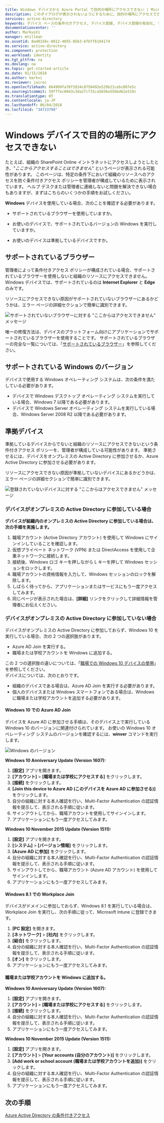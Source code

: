 ```yaml
---
title: Windows デバイスから Azure Portal で目的の場所にアクセスできない | Microsoft Docs
description: このダイアログが表示されないようにするために、目的の場所にアクセスできない原因と確認事項について説明します。
services: active-directory
keywords: デバイス ベースの条件付きアクセス, デバイス登録, デバイス登録の有効化, デバイス登録と MDM
documentationcenter: ''
author: MarkusVi
manager: mtillman
ms.assetid: 8ad0156c-0812-4855-8563-6fbff6194174
ms.service: active-directory
ms.component: protection
ms.workload: identity
ms.tgt_pltfrm: na
ms.devlang: na
ms.topic: get-started-article
ms.date: 01/15/2018
ms.author: markvi
ms.reviewer: jairoc
ms.openlocfilehash: 664909fa78f2034c0750492e529b21cebc087e5c
ms.sourcegitcommit: 59fffec8043c3da2fcf31ca5036a55bbd62e519c
ms.translationtype: HT
ms.contentlocale: ja-JP
ms.lasthandoff: 06/04/2018
ms.locfileid: "34723798"
---
```

# <a name="you-cant-get-there-from-here-on-a-windows-device"></a>Windows デバイスで目的の場所にアクセスできない

たとえば、組織の SharePoint Online イントラネットにアクセスしようとしたとき、"*ここからアクセスすることはできません*" というページが表示される可能性があります。 このページは、特定の条件下において組織のリソースへのアクセスを防ぐ条件付きアクセス ポリシーを管理者が構成しているために表示されています。 ヘルプ デスクまたは管理者に連絡しないと問題を解決できない場合もありますが、まずはこちらのいくつかの手順をお試しください。

**Windows** デバイスを使用している場合、次のことを確認する必要があります。

- サポートされているブラウザーを使用していますか。

- お使いのデバイスで、サポートされているバージョンの Windows を実行していますか。

- お使いのデバイスは準拠しているデバイスですか。






## <a name="supported-browser"></a>サポートされているブラウザー

管理者によって条件付きアクセス ポリシーが構成されている場合、サポートされているブラウザーを使用しないと組織のリソースにアクセスできません。 Windows デバイスでは、サポートされているのは **Internet Explorer** と **Edge** のみです。

リソースにアクセスできない原因がサポートされていないブラウザーにあるかどうかは、エラー ページの詳細セクションで簡単に識別できます。

![サポートされていないブラウザーに対する "ここからはアクセスできません" メッセージ](./media/active-directory-conditional-access-device-remediation/02.png "シナリオ")

唯一の修復方法は、デバイスのプラットフォーム向けにアプリケーションでサポートされているブラウザーを使用することです。 サポートされているブラウザーの完全な一覧については、「[サポートされているブラウザー](active-directory-conditional-access-supported-apps.md)」を参照してください。  


## <a name="supported-versions-of-windows"></a>サポートされている Windows のバージョン

デバイスで使用する Windows オペレーティング システムは、次の条件を満たしている必要があります。 

- デバイスで Windows デスクトップ オペレーティング システムを実行している場合、Windows 7 以降である必要があります。
- デバイスで Windows Server オペレーティング システムを実行している場合、Windows Server 2008 R2 以降である必要があります。 


## <a name="compliant-device"></a>準拠デバイス

準拠しているデバイスからでないと組織のリソースにアクセスできないという条件付きアクセス ポリシーを、管理者が構成している可能性があります。 準拠させるには、デバイスをオンプレミスの Active Directory に参加させるか、Azure Active Directory に参加させる必要があります。

リソースにアクセスできない原因が準拠していないデバイスにあるかどうかは、エラー ページの詳細セクションで簡単に識別できます。
 
![登録されていないデバイスに対する "ここからはアクセスできません" メッセージ](./media/active-directory-conditional-access-device-remediation/01.png "シナリオ")


### <a name="is-your-device-joined-to-an-on-premises-active-directory"></a>デバイスがオンプレミスの Active Directory に参加している場合

**デバイスが組織内のオンプレミスの Active Directory に参加している場合は、次の手順を実施します。**

1. 職場アカウント (Active Directory アカウント) を使用して Windows にサインインしていることを確認します。
2. 仮想プライベート ネットワーク (VPN) または DirectAccess を使用して企業ネットワークに接続します。
3. 接続後、Windows ロゴ キーを押しながら L キーを押して Windows セッションをロックします。
4. 職場アカウントの資格情報を入力して、Windows セッションのロックを解除します。
5. しばらく待ってから、アプリケーションまたはサービスにもう一度アクセスしてみます。
6. 同じページが表示された場合は、**[詳細]** リンクをクリックして詳細情報を管理者にお伝えください。


### <a name="is-your-device-not-joined-to-an-on-premises-active-directory"></a>デバイスがオンプレミスの Active Directory に参加していない場合

デバイスがオンプレミスの Active Directory に参加しておらず、Windows 10 を実行している場合、次の 2 つの選択肢があります。

* Azure AD Join を実行する。
* 職場または学校アカウントを Windows に追加する。

この 2 つの選択肢の違いについては、「[職場での Windows 10 デバイスの使用](active-directory-azureadjoin-windows10-devices.md)」を参照してください。  
デバイスについては、次のとおりです。

- 組織のデバイスである場合は、Azure AD Join を実行する必要があります。
- 個人のデバイスまたは Windows スマートフォンである場合は、Windows に職場または学校アカウントを追加する必要があります。 



#### <a name="azure-ad-join-on-windows-10"></a>Windows 10 での Azure AD Join

デバイスを Azure AD に参加させる手順は、そのデバイス上で実行している Windows 10 のバージョンに関連付けられています。 お使いの Windows 10 オペレーティング システムのバージョンを確認するには、**winver** コマンドを実行します。 

![Windows のバージョン](./media/active-directory-conditional-access-device-remediation/03.png )


**Windows 10 Anniversary Update (Version 1607):**

1. **[設定]** アプリを開きます。
2. **[アカウント]** > **[職場または学校にアクセスする]** をクリックします。
3. **[接続]** をクリックします。
4. **[Join this device to Azure AD (このデバイスを Azure AD に参加させる)]** をクリックします。
5. 自分の組織に対する本人確認を行い、Multi-Factor Authentication の認証情報を提示して、表示される手順に従います。
6. サインアウトしてから、職場アカウントを使用してサインインします。
7. アプリケーションにもう一度アクセスしてみます。

**Windows 10 November 2015 Update (Version 1511):**

1. **[設定]** アプリを開きます。
2. **[システム]** > **[バージョン情報]** をクリックします。
3. **[Azure AD に参加]** をクリックします。
4. 自分の組織に対する本人確認を行い、Multi-Factor Authentication の認証情報を提示して、表示される手順に従います。
5. サインアウトしてから、職場アカウント (Azure AD アカウント) を使用してサインインします。
6. アプリケーションにもう一度アクセスしてみます。


#### <a name="workplace-join-on-windows-81"></a>Windows 8.1 での Workplace Join

デバイスがドメインに参加しておらず、Windows 8.1 を実行している場合は、Workplace Join を実行し、次の手順に従って、Microsoft Intune に登録できます。

1. **[PC 設定]** を開きます。
2. **[ネットワーク]** > **[社内]** をクリックします。
3. **[結合]** をクリックします。
4. 自分の組織に対する本人確認を行い、Multi-Factor Authentication の認証情報を提示して、表示される手順に従います。
5. **[オン]** をクリックします。
6. アプリケーションにもう一度アクセスしてみます。



#### <a name="add-your-work-or-school-account-to-windows"></a>職場または学校アカウントを Windows に追加する。 


**Windows 10 Anniversary Update (Version 1607):**

1. **[設定]** アプリを開きます。
2. **[アカウント]** > **[職場または学校にアクセスする]** をクリックします。
3. **[接続]** をクリックします。
4. 自分の組織に対する本人確認を行い、Multi-Factor Authentication の認証情報を提示して、表示される手順に従います。
5. アプリケーションにもう一度アクセスしてみます。


**Windows 10 November 2015 Update (Version 1511):**

1. **[設定]** アプリを開きます。
2. **[アカウント]** > **[Your accounts (自分のアカウント)]** をクリックします。
3. **[Add work or school account (職場または学校アカウントを追加)]** をクリックします。
4. 自分の組織に対する本人確認を行い、Multi-Factor Authentication の認証情報を提示して、表示される手順に従います。
5. アプリケーションにもう一度アクセスしてみます。





## <a name="next-steps"></a>次の手順
[Azure Active Directory の条件付きアクセス](active-directory-conditional-access-azure-portal.md)


